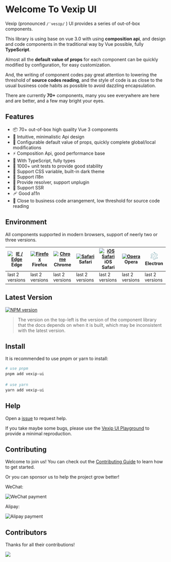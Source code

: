 # Welcome To Vexip UI

Vexip (pronounced `/ˈvesɪp/` <AudioButton src="/vexip-pron.wav"></AudioButton>) UI provides a series of out-of-box components.

This library is using base on vue 3.0 with using **composition api**, and design and code components in the traditional way by Vue possible, fully **TypeScript**.

Almost all the **default value of props** for each component can be quickly modified by configuration, for easy customization.

And, the writing of component codes pay great attention to lowering the threshold of **source codes reading**, and the style of code is as close to the usual business code habits as possible to avoid dazzling encapsulation.

There are currently **70+** components, many you see everywhere are here and are better, and a few may bright your eyes.

## Features

- 📦 70+ out-of-box high quality Vue 3 components
- 📐 Intuitive, minimalistic Api design
- 🔧 Configurable default value of props, quickly complete global/local modifications
- ⚡ Composition Api, good performance base
- 🔨 With TypeScript, fully types
- 💪 1000+ unit tests to provide good stability
- 🎨 Support CSS variable, built-in dark theme
- 🚩 Support i18n
- 🛫 Provide resolver, support unplugin
- 🚤 Support SSR
- 🩹 Good a11n
- 👀 Close to business code arrangement, low threshold for source code reading

## Environment

All components supported in modern browsers, support of neerly two or three versions.

| [<img src="https://raw.githubusercontent.com/alrra/browser-logos/master/src/edge/edge_48x48.png" alt="IE / Edge" width="24" height="24" />](http://godban.github.io/browsers-support-badges/)<br/>Edge | [<img src="https://raw.githubusercontent.com/alrra/browser-logos/master/src/firefox/firefox_48x48.png" alt="Firefox" width="24" height="24" />](http://godban.github.io/browsers-support-badges/)<br/>Firefox | [<img src="https://raw.githubusercontent.com/alrra/browser-logos/master/src/chrome/chrome_48x48.png" alt="Chrome" width="24" height="24" />](http://godban.github.io/browsers-support-badges/)<br/>Chrome | [<img src="https://raw.githubusercontent.com/alrra/browser-logos/master/src/safari/safari_48x48.png" alt="Safari" width="24" height="24" />](http://godban.github.io/browsers-support-badges/)<br/>Safari | [<img src="https://raw.githubusercontent.com/alrra/browser-logos/master/src/safari-ios/safari-ios_48x48.png" alt="iOS Safari" width="24" height="24" />](http://godban.github.io/browsers-support-badges/)<br/>iOS Safari | [<img src="https://raw.githubusercontent.com/alrra/browser-logos/master/src/opera/opera_48x48.png" alt="Opera" width="24" height="24" />](http://godban.github.io/browsers-support-badges/)<br/>Opera | [<img src="https://raw.githubusercontent.com/alrra/browser-logos/master/src/electron/electron_48x48.png" alt="Electron" width="24" height="24" />](http://godban.github.io/browsers-support-badges/)<br/>Electron |
| ------------------------------------------------------------------------------------------------------------------------------------------------------------------------------------------------------ | ------------------------------------------------------------------------------------------------------------------------------------------------------------------------------------------------------------- | --------------------------------------------------------------------------------------------------------------------------------------------------------------------------------------------------------- | --------------------------------------------------------------------------------------------------------------------------------------------------------------------------------------------------------- | ------------------------------------------------------------------------------------------------------------------------------------------------------------------------------------------------------------------------- | ----------------------------------------------------------------------------------------------------------------------------------------------------------------------------------------------------- | ----------------------------------------------------------------------------------------------------------------------------------------------------------------------------------------------------------------- |
| last 2 versions                                                                                                                                                                                        | last 2 versions                                                                                                                                                                                               | last 2 versions                                                                                                                                                                                           | last 2 versions                                                                                                                                                                                           | last 2 versions                                                                                                                                                                                                           | last 2 versions                                                                                                                                                                                       | last 2 versions                                                                                                                                                                                                   |

## Latest Version

<a href="https://www.npmjs.com/package/vexip-ui" target="_blank">
  <img src="https://img.shields.io/github/package-json/v/vexip-ui/vexip-ui" alt="NPM version"/>
</a>

> The version on the top-left is the version of the component library that the docs depends on when it is built, which may be inconsistent with the latest version.

## Install

It is recommended to use pnpm or yarn to install:

```sh
# use pnpm
pnpm add vexip-ui

# use yarn
yarn add vexip-ui
```

## Help

Open a [issue](https://github.com/vexip-ui/vexip-ui/issues) to request help.

If you take maybe some bugs, please use the [Vexip UI Playground](https://playground.vexipui.com/) to provide a minimal reproduction.

## Contributing

Welcome to join us! You can check out the [Contributing Guide](https://github.com/vexip-ui/vexip-ui/blob/main/CONTRIBUTING.md) to learn how to get started.

Or you can sponsor us to help the project grow better!

WeChat:

<img src="/sponsor-wechat.webp" alt="WeChat payment" style="width: 240px;" />

Alipay:

<img src="/sponsor-alipay.webp" alt="Alipay payment" style="width: 240px;" />

## Contributors

Thanks for all their contributions!

<a href="https://github.com/vexip-ui/vexip-ui/graphs/contributors">
  <img class="contrib__img" src="https://contrib.rocks/image?repo=vexip-ui/vexip-ui&columns=5" />
  <img class="contrib__img--lg" src="https://contrib.rocks/image?repo=vexip-ui/vexip-ui&columns=9" />
  <img class="contrib__img--xl" src="https://contrib.rocks/image?repo=vexip-ui/vexip-ui" />
</a>

<style lang="scss">
@use '@vp/theme/style/mixins.scss' as *;

.contrib__img--lg,
.contrib__img--xl {
  display: none;
}

@include query-media('lg') {
  .contrib__img,
  .contrib__img--xl {
    display: none;
  }

  .contrib__img--lg {
    display: block;
  }
}

@include query-media('xl') {
  .contrib__img,
  .contrib__img--lg {
    display: none;
  }

  .contrib__img--xl {
    display: block;
  }
}
</style>

